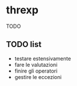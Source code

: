 # threxp

TODO

## TODO list

- testare estensivamente
- fare le valutazioni
- finire gli operatori
- gestire le eccezioni

